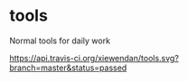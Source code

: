 # tools
Normal tools for daily work

https://api.travis-ci.org/xiewendan/tools.svg?branch=master&status=passed
